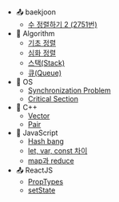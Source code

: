-	:outbox_tray: baekjoon
	- [수 정렬하기 2 (2751번)](./docs/Baekjoon/2019-10-18-endl.md)
-	:nail_care: Algorithm
	-	[기초 정렬](./docs/Algorithm/2019-09-18-basic_sorting.md)
	-	[심화 정렬](./docs/Algorithm/2019-09-18-deep_sorting.md)
	- [스택(Stack)](./docs/Algorithm/2019-11-05_stack.md)
	- [큐(Queue)](docs\Algorithm\2019-11-05_queue.md)
-	:peach: OS
	-	[Synchronization Problem](./docs/OS/2019-09-25-Synchronization.md)
	- [Critical Section](./docs/OS/2019-09-30-CriticalSection_Solution.md)
- :green_apple: C++
	- [Vector](./docs/C++/2019-09-26-vector.md)
	- [Pair](./docs/C++/2019-10-15-pair.md)
-	:lemon: JavaScript
 	- [Hash bang](./docs/JavaScript/2019-11-24-hash_bang.md)
	- [let, var, const 차이](./docs/JavaScript/2019-11-26-let_var_const.md)
	- [map과 reduce](./docs/JavaScript/2019-11-29-map_reduce.md)
-	:outbox_tray: ReactJS
	<!-- - [Component]() -->
	- [PropTypes](./docs/ReactJS/2019-11-29-propTypes.md)
	<!-- - [State]() -->
	- [setState](./docs/ReactJS/2019-11-30-setState.md)
<!-- -	:snake: Python -->
